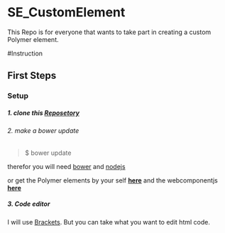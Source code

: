 SE_CustomElement
================

This Repo is for everyone that wants to take part in creating a custom Polymer element.


#Instruction

## First Steps

### Setup

##### 1. clone this [Reposetory](https://github.com/KimSchreier/SE_CustomElement.git)


###### 2. make a bower update

> $ bower update 

therefor you will need [bower](http://bower.io/) and [nodejs](http://nodejs.org/)

or get the Polymer elements by your self [**here**](https://www.polymer-project.org/docs/start/getting-the-code.html) and the webcomponentjs [**here**](https://github.com/webcomponents/webcomponentsjs)

##### 3. Code editor

I will use [Brackets](http://brackets.io/). But you can take what you want to edit html code.

### 